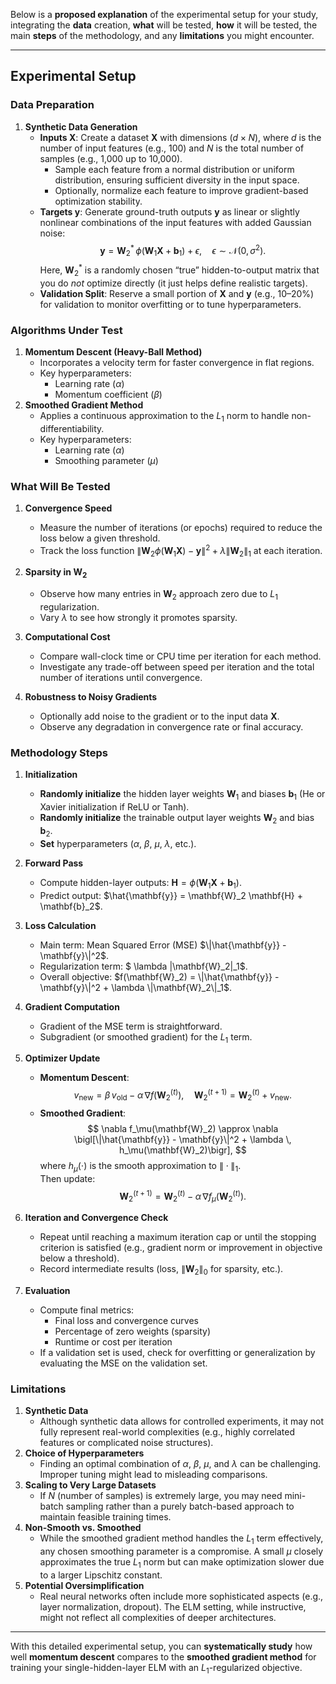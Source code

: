 Below is a **proposed explanation** of the experimental setup for your study, integrating the **data** creation, **what** will be tested, **how** it will be tested, the main **steps** of the methodology, and any **limitations** you might encounter.

---

## **Experimental Setup**

### **Data Preparation**
1. **Synthetic Data Generation**  
   - **Inputs $\mathbf{X}$**: Create a dataset $\mathbf{X}$ with dimensions $(d \times N)$, where $d$ is the number of input features (e.g., 100) and $N$ is the total number of samples (e.g., 1,000 up to 10,000).  
     - Sample each feature from a normal distribution or uniform distribution, ensuring sufficient diversity in the input space.  
     - Optionally, normalize each feature to improve gradient-based optimization stability.
   - **Targets $\mathbf{y}$**: Generate ground-truth outputs $\mathbf{y}$ as linear or slightly nonlinear combinations of the input features with added Gaussian noise:
     $$
     \mathbf{y} = \mathbf{W}_2^* \, \phi(\mathbf{W}_1 \mathbf{X} + \mathbf{b}_1) + \epsilon,\quad \epsilon \sim \mathcal{N}(0, \sigma^2).
     $$
     Here, $\mathbf{W}_2^*$ is a randomly chosen “true” hidden-to-output matrix that you do *not* optimize directly (it just helps define realistic targets).
   - **Validation Split**: Reserve a small portion of $\mathbf{X}$ and $\mathbf{y}$ (e.g., 10–20%) for validation to monitor overfitting or to tune hyperparameters.

### **Algorithms Under Test**
1. **Momentum Descent (Heavy-Ball Method)**  
   - Incorporates a velocity term for faster convergence in flat regions.
   - Key hyperparameters:  
     - Learning rate ($\alpha$)  
     - Momentum coefficient ($\beta$)
2. **Smoothed Gradient Method**  
   - Applies a continuous approximation to the $L_1$ norm to handle non-differentiability.  
   - Key hyperparameters:  
     - Learning rate ($\alpha$)  
     - Smoothing parameter ($\mu$)

### **What Will Be Tested**
1. **Convergence Speed**  
   - Measure the number of iterations (or epochs) required to reduce the loss below a given threshold.  
   - Track the loss function $\| \mathbf{W}_2 \phi(\mathbf{W}_1 \mathbf{X}) - \mathbf{y} \|^2 + \lambda \|\mathbf{W}_2\|_1$ at each iteration.  

2. **Sparsity in $\mathbf{W}_2$**  
   - Observe how many entries in $\mathbf{W}_2$ approach zero due to $L_1$ regularization.  
   - Vary $\lambda$ to see how strongly it promotes sparsity.

3. **Computational Cost**  
   - Compare wall-clock time or CPU time per iteration for each method.  
   - Investigate any trade-off between speed per iteration and the total number of iterations until convergence.

4. **Robustness to Noisy Gradients**  
   - Optionally add noise to the gradient or to the input data $\mathbf{X}$.  
   - Observe any degradation in convergence rate or final accuracy.

### **Methodology Steps**
1. **Initialization**  
   - **Randomly initialize** the hidden layer weights $\mathbf{W}_1$ and biases $\mathbf{b}_1$ (He or Xavier initialization if ReLU or Tanh).  
   - **Randomly initialize** the trainable output layer weights $\mathbf{W}_2$ and bias $\mathbf{b}_2$.  
   - **Set** hyperparameters ($\alpha$, $\beta$, $\mu$, $\lambda$, etc.).

2. **Forward Pass**  
   - Compute hidden-layer outputs: $\mathbf{H} = \phi(\mathbf{W}_1 \mathbf{X} + \mathbf{b}_1)$.  
   - Predict output: $\hat{\mathbf{y}} = \mathbf{W}_2 \mathbf{H} + \mathbf{b}_2$.

3. **Loss Calculation**  
   - Main term: Mean Squared Error (MSE) $\|\hat{\mathbf{y}} - \mathbf{y}\|^2$.  
   - Regularization term: $ \lambda \|\mathbf{W}_2\|_1$.  
   - Overall objective: $f(\mathbf{W}_2) = \|\hat{\mathbf{y}} - \mathbf{y}\|^2 + \lambda \|\mathbf{W}_2\|_1$.

4. **Gradient Computation**  
   - Gradient of the MSE term is straightforward.  
   - Subgradient (or smoothed gradient) for the $L_1$ term.

5. **Optimizer Update**  
   - **Momentum Descent**: 
     $$
     v_{\text{new}} = \beta \, v_{\text{old}} - \alpha \, \nabla f(\mathbf{W}_2^{(t)}), \quad
     \mathbf{W}_2^{(t+1)} = \mathbf{W}_2^{(t)} + v_{\text{new}}.
     $$
   - **Smoothed Gradient**: 
     $$
     \nabla f_\mu(\mathbf{W}_2) \approx \nabla \bigl[\|\hat{\mathbf{y}} - \mathbf{y}\|^2 + \lambda \, h_\mu(\mathbf{W}_2)\bigr],
     $$
     where $h_\mu(\cdot)$ is the smooth approximation to $\|\cdot\|_1$.  
     Then update:
     $$
     \mathbf{W}_2^{(t+1)} = \mathbf{W}_2^{(t)} - \alpha \, \nabla f_\mu\bigl(\mathbf{W}_2^{(t)}\bigr).
     $$

6. **Iteration and Convergence Check**  
   - Repeat until reaching a maximum iteration cap or until the stopping criterion is satisfied (e.g., gradient norm or improvement in objective below a threshold).  
   - Record intermediate results (loss, $\|\mathbf{W}_2\|_0$ for sparsity, etc.).

7. **Evaluation**  
   - Compute final metrics:
     - Final loss and convergence curves
     - Percentage of zero weights (sparsity)
     - Runtime or cost per iteration
   - If a validation set is used, check for overfitting or generalization by evaluating the MSE on the validation set.

### **Limitations**
1. **Synthetic Data**  
   - Although synthetic data allows for controlled experiments, it may not fully represent real-world complexities (e.g., highly correlated features or complicated noise structures).
2. **Choice of Hyperparameters**  
   - Finding an optimal combination of $\alpha$, $\beta$, $\mu$, and $\lambda$ can be challenging. Improper tuning might lead to misleading comparisons.
3. **Scaling to Very Large Datasets**  
   - If $N$ (number of samples) is extremely large, you may need mini-batch sampling rather than a purely batch-based approach to maintain feasible training times.
4. **Non-Smooth vs. Smoothed**  
   - While the smoothed gradient method handles the $L_1$ term effectively, any chosen smoothing parameter is a compromise. A small $\mu$ closely approximates the true $L_1$ norm but can make optimization slower due to a larger Lipschitz constant.
5. **Potential Oversimplification**  
   - Real neural networks often include more sophisticated aspects (e.g., layer normalization, dropout). The ELM setting, while instructive, might not reflect all complexities of deeper architectures.

---

With this detailed experimental setup, you can **systematically study** how well **momentum descent** compares to the **smoothed gradient method** for training your single-hidden-layer ELM with an $L_1$-regularized objective.
